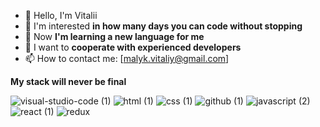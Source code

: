 - 👋 Hello, I'm Vitalii
- 👀 I'm interested **in how many days you can code without stopping**
- 🌱 Now **I'm learning a new language for me**
- 💞️ I want to **cooperate with experienced developers**
- 📫 How to contact me: [malyk.vitaliy@gmail.com]

**My stack will never be final**


![visual-studio-code (1)](https://github.com/Vitalii-Malyk/Vitalii-Malyk/assets/125901006/2ea8a6c5-45de-4999-9c36-7934c49d6411)
![html (1)](https://github.com/Vitalii-Malyk/Vitalii-Malyk/assets/125901006/f0920b7f-fcef-49f3-bfab-9e023e469b17)
![css (1)](https://github.com/Vitalii-Malyk/Vitalii-Malyk/assets/125901006/b8ccc25a-cb15-4935-ad0d-00f6f8e16981)
![github (1)](https://github.com/Vitalii-Malyk/Vitalii-Malyk/assets/125901006/a6e78271-ce87-48c4-bce7-a2f490a48c04)
![javascript (2)](https://github.com/Vitalii-Malyk/Vitalii-Malyk/assets/125901006/700ccf7b-d9f4-438b-8349-b07cc0cd65ad)
![react (1)](https://github.com/Vitalii-Malyk/Vitalii-Malyk/assets/125901006/1a70e8f3-e00f-45e0-bf3c-edbf04068d8a)
![redux](https://github.com/Vitalii-Malyk/Vitalii-Malyk/assets/125901006/964bfbc1-be84-483c-af79-9292a27bd8bc)



